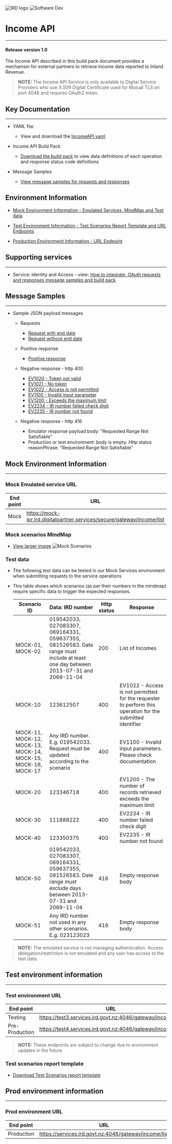 ![IRD logo](../../Images/IRlogo.gif)
![Software Dev](../../Images/SoftwareDev.png)

# Income API #
---
#### Release version 1.0
The Income API described in this build pack document provides a mechanism for external partners to retrieve income data reported to Inland Revenue.

>**NOTE:** The Income API Service is only available to Digital Service Providers who use X.509 Digital Certificate used for Mutual TLS on port 4046 and requires OAuth2 token.

## Key Documentation
---
- YAML file:
	- View and download the [IncomeAPI.yaml](IncomeAPI.yaml)

- Income API Build Pack 
	- [Download the build pack](Gateway%20Services%20Build%20pack%20-%20Income%20API.pdf) to view data definitions of each operation and response status code definitions
	
- Message Samples
	* [View message samples for requests and responses](#-message-samples)

## Environment Information
- [Mock Environment Information - Emulated Services, MindMap and Test data](#-mock-environment-information)

- [Test Environment Information - Test Scenarios Report Template and URL Endpoints](#-test-environment-information)

- [Production Environment Information - URL Endpoint](#-prod-environment-information)

## Supporting services
---
- Service: Identity and Access - view: [How to integrate, OAuth requests and responses message samples and build pack](../../Service%20-%20Identity%20and%20Access/Latest/)

## Message Samples
---
* Sample JSON payload messages
	* Requests
	    * [Request with end date](sample%20messages/request_with_end_date.json)
	    * [Request without end date](sample%20messages/request_without_end_date.json)
	    
	* Positive response
	    * [Positive response](sample%20messages/response_positive_response.json)
	  
	* Negative response - http 400
	    * [EV1020 - Token not valid](sample%20messages/response_EV1020_token_is_not_valid.json)
	    * [EV1021 - No token](sample%20messages/response_EV1021_no_token.json)
	    * [EV1022 - Access is not permitted](sample%20messages/response_EV1022_access_is_not_permitted.json)
	    * [EV1100 - Invalid input parameter](sample%20messages/response_EV1100_invalid_input_parameter.json)
	    * [EV1200 - Exceeds the maximum limit](sample%20messages/response_EV1200_exceed_the_max_limit.json)
	    * [EV2234 - IR number failed check digit](sample%20messages/response_EV2234_IR_failed_check_digit.json)
	    * [EV2235 - IR number not found](sample%20messages/response_EV2235_IR_not_found.json)
	    
	* Negative response - http 416
	    * Emulator response payload body: "Requested Range Not Satisfiable"
	    * Production or test environment: body is empty. Http status reasonPhrase: "Requested Range Not Satisfiable"

## Mock Environment Information
---
### Mock Emulated service URL
| End point|  URL|
|--|--|
| Mock | https://mock-ipr.ird.digitalpartner.services/secure/gateway/income/list |

### Mock scenarios MindMap

- [View larger image](images/Income%20API%20Emulator%20Mindmap.png)
![Mock Scenarios](images/Income%20API%20Emulator%20Mindmap.png)

### Test data

   - The following test data can be tested in our Mock Services environment when submitting requests to the service operations
   - This table shows which scenarios (as per their numbers in the mindmap) require specific data to trigger the expected responses.

      Scenario ID | Data: IRD number | Http status | Response 
    	--- | --- | --- | ---
    	MOCK-01, MOCK-02 | 019542033, 027083307, 069164331, 059637355, 081526583. Date range must include at least one day between 2013-07-31 and 2069-11-04 | 200 | List of Incomes
    	MOCK-10 | 123612507 | 400 | EV1022 - Access is not permitted for the requester to perform this operation for the submitted identifier
    	MOCK-11, MOCK-12, MOCK-13, MOCK-14, MOCK-15, MOCK-16, MOCK-17 | Any IRD number. E.g. 019542033. Request must be updated according to the scenario | 400 | EV1100 - Invalid input parameters. Please check documentation
    	MOCK-20 | 123346718 | 400 | EV1200 - The number of records retrieved exceeds the maximum limit
    	MOCK-30 | 111888222 | 400 | EV2234 - IR number failed check digit
    	MOCK-40 | 123350375 | 400 | EV2235 - IR number not found
    	MOCK-50 | 019542033, 027083307, 069164331, 059637355, 081526583. Date range must exclude days between 2013-07-31 and 2069-11-04 | 416 | Empty response body
    	MOCK-51 | Any IRD number not used in any other scenarios. E.g. 023123023 | 416 | Empty response body

>**NOTE:** The emulated service is not managing authentication. Access delegation/restriction is not emulated and any user has access to the test data.

## Test environment information
---
### Test environment URL
| End point|  URL|
|--|--|
| Testing | https://test3.services.ird.govt.nz:4046/gateway/income/list |    
| Pre-Production | https://test4.services.ird.govt.nz:4046/gateway/income/list | 

>**NOTE:** These endpoints are subject to change due to environment updates in the future. 

### Test scenarios report template

- [Download Test Scenarios report template](Income%20API%20Service%20-%20Test%20Report%20Template.docx)

## Prod environment information
---
### Prod environment URL
| End point|  URL|
|--|--|
| Production | https://services.ird.govt.nz:4046/gateway/income/list |

